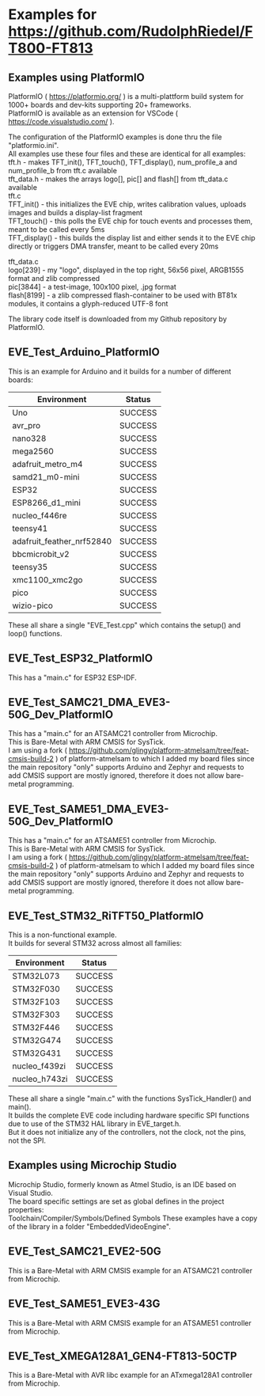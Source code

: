 # Examples for https://github.com/RudolphRiedel/FT800-FT813


## Examples using PlatformIO

PlatformIO ( https://platformio.org/ ) is a multi-plattform build system for 1000+ boards and dev-kits supporting 20+ frameworks.  
PlatformIO is available as an extension for VSCode ( https://code.visualstudio.com/ ).

The configuration of the PlatformIO examples is done thru the file "platformio.ini".  
All examples use these four files and these are identical for all examples:  
tft.h - makes TFT_init(), TFT_touch(), TFT_display(), num_profile_a and num_profile_b from tft.c available  
tft_data.h - makes the arrays logo[], pic[] and flash[] from tft_data.c available  
tft.c  
TFT_init() - this initializes the EVE chip, writes calibration values, uploads images and builds a display-list fragment  
TFT_touch() - this polls the EVE chip for touch events and processes them, meant to be called every 5ms  
TFT_display() - this builds the display list and either sends it to the EVE chip directly or triggers DMA transfer, meant to be called every 20ms  

tft_data.c  
logo[239] - my "logo", displayed in the top right, 56x56 pixel, ARGB1555 format and zlib compressed  
pic[3844] - a test-image, 100x100 pixel, .jpg format  
flash[8199] - a zlib compressed flash-container to be used with BT81x modules, it contains a glyph-reduced UTF-8 font  

The library code itself is downloaded from my Github repository by PlatformIO.  

## EVE_Test_Arduino_PlatformIO

This is an example for Arduino and it builds for a number of different boards:

|Environment|Status|
|---|---|
|Uno|SUCCESS|
|avr_pro|SUCCESS|
|nano328|SUCCESS|
|mega2560|SUCCESS|
|adafruit_metro_m4|SUCCESS|
|samd21_m0-mini|SUCCESS|
|ESP32 |SUCCESS|
|ESP8266_d1_mini|SUCCESS|
|nucleo_f446re|SUCCESS|
|teensy41|SUCCESS|
|adafruit_feather_nrf52840|SUCCESS|
|bbcmicrobit_v2|SUCCESS|
|teensy35|SUCCESS|
|xmc1100_xmc2go|SUCCESS|
|pico|SUCCESS|
|wizio-pico|SUCCESS|


These all share a single "EVE_Test.cpp" which contains the setup() and loop() functions.

## EVE_Test_ESP32_PlatformIO

This has a "main.c" for ESP32 ESP-IDF.

## EVE_Test_SAMC21_DMA_EVE3-50G_Dev_PlatformIO

This has a "main.c" for an ATSAMC21 controller from Microchip.  
This is Bare-Metal with ARM CMSIS for SysTick.  
I am using a fork ( https://github.com/glingy/platform-atmelsam/tree/feat-cmsis-build-2 ) of platform-atmelsam to which I added my board files since the main repository "only" supports Arduino and Zephyr and requests to add CMSIS support are mostly ignored, therefore it does not allow bare-metal programming. 

## EVE_Test_SAME51_DMA_EVE3-50G_Dev_PlatformIO

This has a "main.c" for an ATSAME51 controller from Microchip.  
This is Bare-Metal with ARM CMSIS for SysTick.  
I am using a fork ( https://github.com/glingy/platform-atmelsam/tree/feat-cmsis-build-2 ) of platform-atmelsam to which I added my board files since the main repository "only" supports Arduino and Zephyr and requests to add CMSIS support are mostly ignored, therefore it does not allow bare-metal programming. 

## EVE_Test_STM32_RiTFT50_PlatformIO

This is a non-functional example.  
It builds for several STM32 across almost all families:  

|Environment|Status|
|---|---|
|STM32L073|SUCCESS|
|STM32F030|SUCCESS|
|STM32F103|SUCCESS|
|STM32F303|SUCCESS|
|STM32F446|SUCCESS|
|STM32G474|SUCCESS|
|STM32G431|SUCCESS|
|nucleo_f439zi|SUCCESS|
|nucleo_h743zi|SUCCESS|

These all share a single "main.c" with the functions SysTick_Handler() and main().  
It builds the complete EVE code including hardware specific SPI functions due to use
of the STM32 HAL library in EVE_target.h.  
But it does not initialize any of the controllers, not the clock, not the pins, not the SPI.


## Examples using Microchip Studio

Microchip Studio, formerly known as Atmel Studio, is an IDE based on Visual Studio.  
The board specific settings are set as global defines in the project properties:  
Toolchain/Compiler/Symbols/Defined Symbols
These examples have a copy of the library in a folder "EmbeddedVideoEngine".

## EVE_Test_SAMC21_EVE2-50G

This is a Bare-Metal with ARM CMSIS example for an ATSAMC21 controller from Microchip.

## EVE_Test_SAME51_EVE3-43G

This is a Bare-Metal with ARM CMSIS example for an ATSAME51 controller from Microchip.

## EVE_Test_XMEGA128A1_GEN4-FT813-50CTP

This is a Bare-Metal with AVR libc example for an ATxmega128A1 controller from Microchip.

